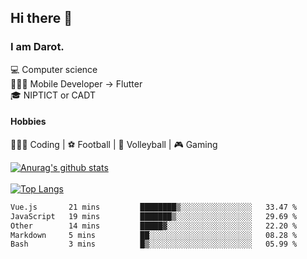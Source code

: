 ## Hi there 👋

### I am Darot.

💻 Computer science <br>
🧑🏻‍💻 Mobile Developer -> Flutter<br>
🎓 NIPTICT or CADT<br>

#### Hobbies 
🧑🏻‍💻 Coding  |  ⚽️ Football | 🏐 Volleyball | 🎮 Gaming<br>

<!-- [![Darot's GitHub stats](https://github-readme-stats.vercel.app/api?username=darot-chen)](https://github.com/darot-chen/github-readme-stats) -->
<!--
**darot-chen/darot-chen** is a ✨ _special_ ✨ repository because its `README.md` (this file) appears on your GitHub profile.

Here are some ideas to get you started:

- 🔭 I’m currently working on ...
- 🌱 I’m currently learning ...
- 👯 I’m looking to collaborate on ...
- 🤔 I’m looking for help with ...
- 💬 Ask me about ...
- 📫 How to reach me: ...
- 😄 Pronouns: ...
- ⚡ Fun fact: ...
-->

[![Anurag's github stats](https://github-readme-stats.vercel.app/api?username=darot-chen&count_private=true&theme=cobalt&show_icons=true)](https://github.com/darot-chen)
</br>
</br>
[![Top Langs](https://github-readme-stats.vercel.app/api/top-langs/?username=darot-chen&layout=compact&theme=cobalt)](https://github.com/darot-chen/)


<!--START_SECTION:waka-->

```txt
Vue.js       21 mins         ████████▒░░░░░░░░░░░░░░░░   33.47 %
JavaScript   19 mins         ███████▒░░░░░░░░░░░░░░░░░   29.69 %
Other        14 mins         █████▓░░░░░░░░░░░░░░░░░░░   22.20 %
Markdown     5 mins          ██░░░░░░░░░░░░░░░░░░░░░░░   08.28 %
Bash         3 mins          █▒░░░░░░░░░░░░░░░░░░░░░░░   05.99 %
```

<!--END_SECTION:waka-->
